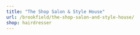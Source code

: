 ```yaml
---
title: "The Shop Salon & Style House"
url: /brookfield/the-shop-salon-and-style-house/
shop: hairdresser
---
```

